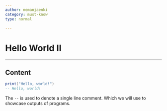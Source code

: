 ```yaml
---
author: nemanjaenki
category: must-know
type: normal

---
```


# Hello World II

---

## Content

```lua
print("Hello, world!")
-- Hello, world!
```

The `--` is used to denote a single line comment. Which we will use to showcase outputs of programs.




